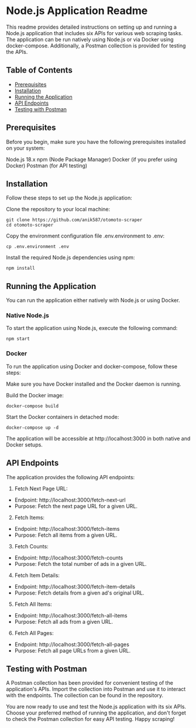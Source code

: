 # Node.js Application Readme

This readme provides detailed instructions on setting up and running a Node.js application that includes six APIs for various web scraping tasks. The application can be run natively using Node.js or via Docker using docker-compose. Additionally, a Postman collection is provided for testing the APIs.

## Table of Contents
- [Prerequisites](https://github.com/anik587/otomoto-scraper#prerequisites)
- [Installation](https://github.com/anik587/otomoto-scraper#installation/)
- [Running the Application](https://github.com/anik587/otomoto-scraper#running-the-application/)
- [API Endpoints](https://github.com/anik587/otomoto-scraper#api-endpoints/)
- [Testing with Postman](https://github.com/anik587/otomoto-scraper#testing-with-postman/)

## Prerequisites

Before you begin, make sure you have the following prerequisites installed on your system:

Node.js 18.x
npm (Node Package Manager)
Docker (if you prefer using Docker)
Postman (for API testing)

## Installation
Follow these steps to set up the Node.js application:

Clone the repository to your local machine:

```
git clone https://github.com/anik587/otomoto-scraper
cd otomoto-scraper
```
Copy the environment configuration file .env.environment to .env:
```
cp .env.environment .env
```

Install the required Node.js dependencies using npm:

```
npm install
```
## Running the Application
You can run the application either natively with Node.js or using Docker.

### Native Node.js
To start the application using Node.js, execute the following command:
```
npm start
```
### Docker
To run the application using Docker and docker-compose, follow these steps:

Make sure you have Docker installed and the Docker daemon is running.

Build the Docker image:
```
docker-compose build
```
Start the Docker containers in detached mode:
```
docker-compose up -d
```
The application will be accessible at http://localhost:3000 in both native and Docker setups.

## API Endpoints
The application provides the following API endpoints:

1. Fetch Next Page URL:

- Endpoint: http://localhost:3000/fetch-next-url
- Purpose: Fetch the next page URL for a given URL.

2. Fetch Items:

- Endpoint: http://localhost:3000/fetch-items
- Purpose: Fetch all items from a given URL.
3. Fetch Counts:

- Endpoint: http://localhost:3000/fetch-counts
- Purpose: Fetch the total number of ads in a given URL.
4. Fetch Item Details:

- Endpoint: http://localhost:3000/fetch-item-details
- Purpose: Fetch details from a given ad's original URL.
5. Fetch All Items:

- Endpoint: http://localhost:3000/fetch-all-items
- Purpose: Fetch all ads from a given URL.
6. Fetch All Pages:

- Endpoint: http://localhost:3000/fetch-all-pages
- Purpose: Fetch all page URLs from a given URL.

## Testing with Postman
A Postman collection has been provided for convenient testing of the application's APIs. Import the collection into Postman and use it to interact with the endpoints. The collection can be found in the repository.

You are now ready to use and test the Node.js application with its six APIs. Choose your preferred method of running the application, and don't forget to check the Postman collection for easy API testing. Happy scraping!

